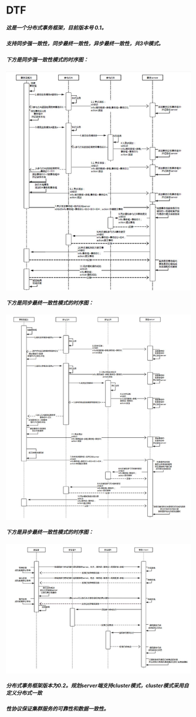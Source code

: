 DTF
======================================================================================
##### 这是一个分布式事务框架，目前版本号 0.1。
##### 支持同步强一致性，同步最终一致性，异步最终一致性，共3中模式。 
##### 下方是同步强一致性模式的时序图：

![Image discription](https://github.com/wgy8283335/dtf/blob/master/image/sync_strong.JPG)

##### 下方是同步最终一致性模式的时序图：
![Image discription](https://github.com/wgy8283335/dtf/blob/master/image/sync_final1.JPG)

##### 下方是异步最终一致性模式的时序图：
![Image discription](https://github.com/wgy8283335/dtf/blob/master/image/async_final.JPG)

##### 分布式事务框架版本为0.2。规划server端支持cluster模式，cluster模式采用自定义分布式一致
##### 性协议保证集群服务的可靠性和数据一致性。
